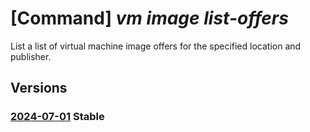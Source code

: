 # [Command] _vm image list-offers_

List a list of virtual machine image offers for the specified location and publisher.

## Versions

### [2024-07-01](/Resources/mgmt-plane/L3N1YnNjcmlwdGlvbnMve30vcHJvdmlkZXJzL21pY3Jvc29mdC5jb21wdXRlL2xvY2F0aW9ucy97fS9wdWJsaXNoZXJzL3t9L2FydGlmYWN0dHlwZXMvdm1pbWFnZS9vZmZlcnM=/2024-07-01.xml) **Stable**

<!-- mgmt-plane /subscriptions/{}/providers/microsoft.compute/locations/{}/publishers/{}/artifacttypes/vmimage/offers 2024-07-01 -->
